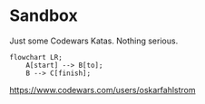 # Sandbox 
Just some Codewars Katas. Nothing serious.

```mermaid
flowchart LR;
    A[start] --> B[to];
    B --> C[finish];
```

https://www.codewars.com/users/oskarfahlstrom